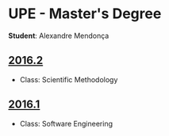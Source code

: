 # UPE - Master's Degree

**Student**: Alexandre Mendonça

## [2016.2](https://github.com/alexandremendonca/UPE_Master_Degree/tree/master/2016.2)
- Class: Scientific Methodology

## [2016.1](https://github.com/alexandremendonca/UPE_Master_Degree/tree/master/2016.1)
- Class: Software Engineering
